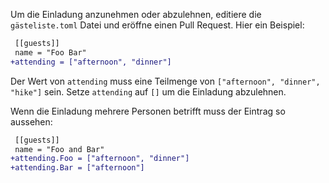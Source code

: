 Um die Einladung anzunehmen oder abzulehnen, editiere die `gästeliste.toml` Datei und eröffne einen Pull Request.
Hier ein Beispiel:

``` diff
 [[guests]]
 name = "Foo Bar"
+attending = ["afternoon", "dinner"]
```

Der Wert von `attending` muss eine Teilmenge von `["afternoon", "dinner", "hike"]` sein.
Setze `attending` auf `[]` um die Einladung abzulehnen.

Wenn die Einladung mehrere Personen betrifft muss der Eintrag so aussehen:

``` diff
 [[guests]]
 name = "Foo and Bar"
+attending.Foo = ["afternoon", "dinner"]
+attending.Bar = ["afternoon"]
```
